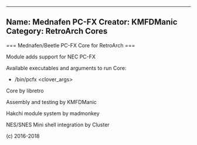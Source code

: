 -----------------------
Name: Mednafen PC-FX 
Creator: KMFDManic
Category: RetroArch Cores
-----------------------
=== Mednafen/Beetle PC-FX Core for RetroArch ===

Module adds support for NEC PC-FX

Available executables and arguments to run Core:
- /bin/pcfx <rom> <clover_args>

Core by libretro

Assembly and testing by KMFDManic

Hakchi module system by madmonkey

NES/SNES Mini shell integration by Cluster

(c) 2016-2018
